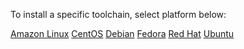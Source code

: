 To install a specific toolchain, select platform below:

<div class="interactive-tabs os">
  <div class="tabs">
    <a href="/install/linux/amazonlinux" aria-pressed="{{ include.amazonlinux }}">Amazon Linux</a>
    <a href="/install/linux/centos" aria-pressed="{{ include.centos }}">CentOS</a>
    <a href="/install/linux/debain" aria-pressed="{{ include.debain }}">Debian</a>
    <a href="/install/linux/fedora" aria-pressed="{{ include.fedora }}">Fedora</a>
    <a href="/install/linux/ubi" aria-pressed="{{ include.ubi }}">Red Hat</a>
    <a href="/install/linux/ubuntu" aria-pressed="{{ include.ubuntu }}">Ubuntu</a>
  </div>
</div>

<br>
